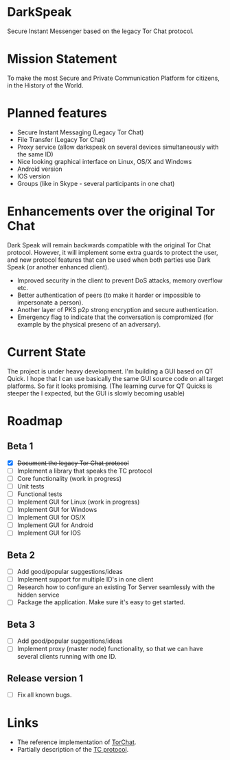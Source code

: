 # DarkSpeak

Secure Instant Messenger based on the legacy Tor Chat protocol.

# Mission Statement

To make the most Secure and Private Communication Platform for citizens, in the History of the World.

# Planned features
- Secure Instant Messaging (Legacy Tor Chat)
- File Transfer (Legacy Tor Chat)
- Proxy service (allow darkspeak on several devices simultaneously with the same ID)
- Nice looking graphical interface on Linux, OS/X and Windows
- Android version
- IOS version
- Groups (like in Skype - several participants in one chat)

# Enhancements over the original Tor Chat

Dark Speak will remain backwards compatible with the original Tor Chat
protocol. However, it will implement some extra guards to protect the
user, and new protocol features that can be used when both parties use
Dark Speak (or another enhanced client).

- Improved security in the client to prevent DoS attacks, memory overflow etc.
- Better authentication of peers (to make it harder or impossible to impersonate a person).
- Another layer of PKS p2p strong encryption and secure authentication.
- Emergency flag to indicate that the conversation is compromized (for example by
    the physical presenc of an adversary).

# Current State
The project is under heavy development. I'm building a GUI based on QT Quick.
I hope that I can use basically the same GUI source code on all target platforms.
So far it looks promising. (The learning curve for QT Quicks is steeper the I expected,
but the GUI is slowly becoming usable)


# Roadmap
## Beta 1
- [x] ~~Document the legacy Tor Chat protocol~~
- [ ] Implement a library that speaks the TC protocol
 - [ ] Core functionality (work in progress)
 - [ ] Unit tests
 - [ ] Functional tests
- [ ] Implement GUI for Linux (work in progress)
- [ ] Implement GUI for Windows
- [ ] Implement GUI for OS/X
- [ ] Implement GUI for Android
- [ ] Implement GUI for IOS

## Beta 2
- [ ] Add good/popular suggestions/ideas
- [ ] Implement support for multiple ID's in one client
- [ ] Research how to configure an existing Tor Server seamlessly with the hidden service
- [ ] Package the application. Make sure it's easy to get started.

## Beta 3
- [ ] Add good/popular suggestions/ideas
- [ ] Implement proxy (master node) functionality, so that we can have several clients running with one ID.

## Release version 1
- [ ] Fix all known bugs.


# Links
 - The reference implementation of [TorChat](https://github.com/prof7bit/TorChat).
 - Partially description of the [TC protocol](https://www.meebey.net/research/torchat_protocol/).
